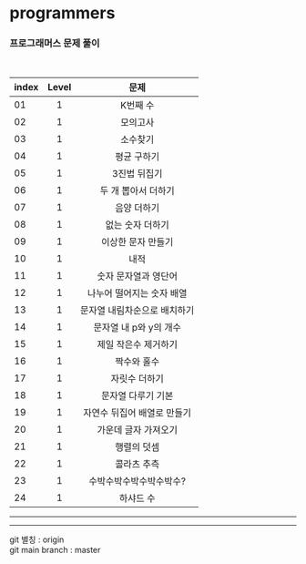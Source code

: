 # programmers

### 프로그래머스 문제 풀이

<br>

| index | Level |             문제             |
| ----- | :---: | :--------------------------: |
| 01    |   1   |           K번째 수           |
| 02    |   1   |           모의고사           |
| 03    |   1   |           소수찾기           |
| 04    |   1   |         평균 구하기          |
| 05    |   1   |         3진법 뒤집기         |
| 06    |   1   |     두 개 뽑아서 더하기      |
| 07    |   1   |         음양 더하기          |
| 08    |   1   |       없는 숫자 더하기       |
| 09    |   1   |      이상한 문자 만들기      |
| 10    |   1   |             내적             |
| 11    |   1   |     숫자 문자열과 영단어     |
| 12    |   1   |  나누어 떨어지는 숫자 배열   |
| 13    |   1   | 문자열 내림차순으로 배치하기 |
| 14    |   1   |    문자열 내 p와 y의 개수    |
| 15    |   1   |     제일 작은수 제거하기     |
| 16    |   1   |         짝수와 홀수          |
| 17    |   1   |        자릿수 더하기         |
| 18    |   1   |      문자열 다루기 기본      |
| 19    |   1   | 자연수 뒤집어 배열로 만들기  |
| 20    |   1   |     가운데 글자 가져오기     |
| 21    |   1   |         행렬의 덧셈          |
| 22    |   1   |         콜라츠 추측          |
| 23    |   1   |   수박수박수박수박수박수?    |
| 24    |   1   |          하샤드 수           |

---

---

git 별칭 : origin  
git main branch : master
